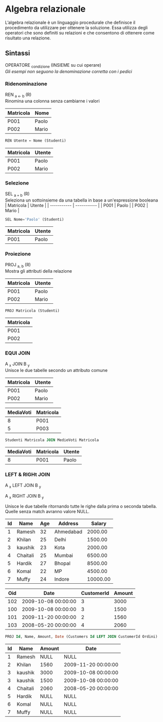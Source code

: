 # Algebra relazionale
L’algebra relazionale è un linguaggio procedurale che definisce il procedimento
da utilizzare per ottenere la soluzione. Essa utilizza degli operatori che sono definiti su relazioni e che consentono di
ottenere come risultato una relazione.

## Sintassi
OPERATORE <sub>condizione</sub> (INSIEME su cui operare)  
_Gli esempi non seguono la denominazione corretta con i pedici_

### Ridenominazione
REN <sub>a ← b</sub> (R)  
Rinomina una colonna senza cambiarne i valori

| Matricola   | Nome        |
| ----------- | ----------- |
| P001        | Paolo       |
| P002        | Mario       |

```sql
REN Utente ← Nome (Studenti)
```

| Matricola   | Utente      |
| ----------- | ----------- |
| P001        | Paolo       |
| P002        | Mario       |


### Selezione
SEL <sub>a = b</sub> (R)  
Seleziona un sottoinsieme da una tabella in base a un'espressione booleana
| Matricola   | Utente      |
| ----------- | ----------- |
| P001        | Paolo       |
| P002        | Mario       |

```sql
SEL Nome='Paolo' (Studenti)
```

| Matricola   | Utente      |
| ----------- | ----------- |
| P001        | Paolo       |

### Proiezione
PROJ <sub>a, b</sub> (R)  
Mostra gli attributi della relazione

| Matricola   | Utente      |
| ----------- | ----------- |
| P001        | Paolo       |
| P002        | Mario       |

```sql
PROJ Matricola (Studenti)
```

| Matricola   |
| ----------- |
| P001        |
| P002        |

### EQUI JOIN
A <sub>x</sub> JOIN B <sub>y</sub>  
Unisce le due tabelle secondo un attributo comune

| Matricola   | Utente      |
| ----------- | ----------- |
| P001        | Paolo       |
| P002        | Mario       |

| MediaVoti   | Matricola   |
| ----------- | ----------- |
| 8           | P001        |
| 5           | P003        |

```sql
Studenti Matricola JOIN MedieVoti Matricola
```

| MediaVoti   | Matricola   | Utente      |
| ----------- | ----------- | ----------- |
| 8           | P001        | Paolo       |

### LEFT & RIGHt JOIN
A <sub>x</sub> LEFT JOIN B <sub>y</sub>  

A <sub>x</sub> RIGHT JOIN B <sub>y</sub>  

Unisce le due tabelle ritornando tutte le righe dalla prima o seconda tabella. Quelle senza match avranno valore NULL.

| Id | Name     | Age | Address   | Salary   |
| ----------- | ----------- | ----------- | ----------- | ----------- |
|  1 | Ramesh   |  32 | Ahmedabad |  2000.00 |
|  2 | Khilan   |  25 | Delhi     |  1500.00 |
|  3 | kaushik  |  23 | Kota      |  2000.00 |
|  4 | Chaitali |  25 | Mumbai    |  6500.00 |
|  5 | Hardik   |  27 | Bhopal    |  8500.00 |
|  6 | Komal    |  22 | MP        |  4500.00 |
|  7 | Muffy    |  24 | Indore    | 10000.00 |

| Oid | Date  | CustomerId | Amount |
| ----------- | ----------- | ----------- | ----------- |
| 102 | 2009-10-08 00:00:00 |           3 |   3000 |
| 100 | 2009-10-08 00:00:00 |           3 |   1500 |
| 101 | 2009-11-20 00:00:00 |           2 |   1560 |
| 103 | 2008-05-20 00:00:00 |           4 |   2060 |

```sql
PROJ Id, Name, Amount, Date (Customers Id LEFT JOIN CustomerId Ordini)
```

| Id          | Name        | Amount      | Date                |
| ----------- | ----------- | ----------- | -----------         |
| 1           | Ramesh      |   NULL      | NULL                |
| 2           | Khilan      |   1560      | 2009-11-20 00:00:00 |
| 3           | kaushik     |   3000      | 2009-10-08 00:00:00 |
| 3           | kaushik     |   1500      | 2009-10-08 00:00:00 |
| 4           | Chaitali    |   2060      | 2008-05-20 00:00:00 |
| 5           | Hardik      |   NULL      | NULL                |
| 6           | Komal       |   NULL      | NULL                |
| 7           | Muffy       |   NULL      | NULL                |
